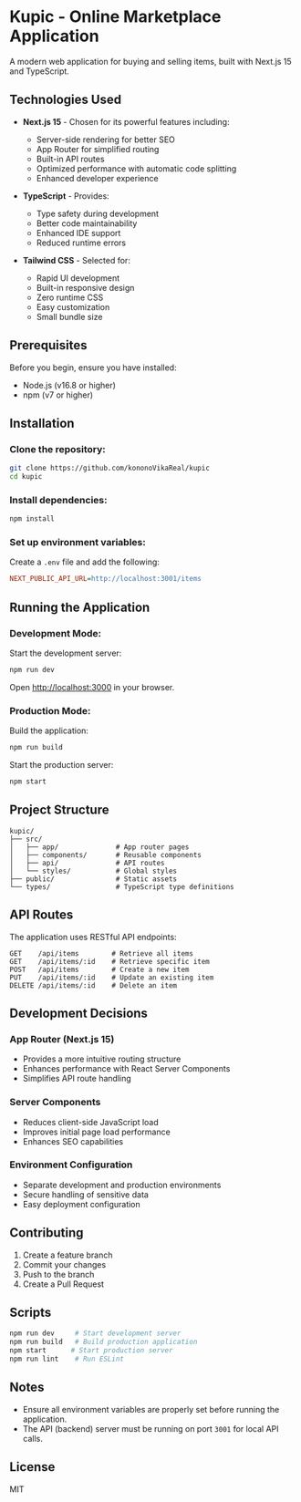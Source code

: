 # Kupic - Online Marketplace Application

A modern web application for buying and selling items, built with Next.js 15 and TypeScript.

## Technologies Used

- **Next.js 15** - Chosen for its powerful features including:

  - Server-side rendering for better SEO
  - App Router for simplified routing
  - Built-in API routes
  - Optimized performance with automatic code splitting
  - Enhanced developer experience

- **TypeScript** - Provides:

  - Type safety during development
  - Better code maintainability
  - Enhanced IDE support
  - Reduced runtime errors

- **Tailwind CSS** - Selected for:
  - Rapid UI development
  - Built-in responsive design
  - Zero runtime CSS
  - Easy customization
  - Small bundle size

## Prerequisites

Before you begin, ensure you have installed:

- Node.js (v16.8 or higher)
- npm (v7 or higher)

## Installation

### Clone the repository:

```bash
git clone https://github.com/kononoVikaReal/kupic
cd kupic
```

### Install dependencies:

```bash
npm install
```

### Set up environment variables:

Create a `.env` file and add the following:

```ini
NEXT_PUBLIC_API_URL=http://localhost:3001/items
```

## Running the Application

### Development Mode:

Start the development server:

```bash
npm run dev
```

Open [http://localhost:3000](http://localhost:3000) in your browser.

### Production Mode:

Build the application:

```bash
npm run build
```

Start the production server:

```bash
npm start
```

## Project Structure

```
kupic/
├── src/
│   ├── app/              # App router pages
│   ├── components/       # Reusable components
│   ├── api/              # API routes
│   └── styles/           # Global styles
├── public/               # Static assets
└── types/                # TypeScript type definitions
```

## API Routes

The application uses RESTful API endpoints:

```http
GET    /api/items        # Retrieve all items
GET    /api/items/:id    # Retrieve specific item
POST   /api/items        # Create a new item
PUT    /api/items/:id    # Update an existing item
DELETE /api/items/:id    # Delete an item
```

## Development Decisions

### App Router (Next.js 15)

- Provides a more intuitive routing structure
- Enhances performance with React Server Components
- Simplifies API route handling

### Server Components

- Reduces client-side JavaScript load
- Improves initial page load performance
- Enhances SEO capabilities

### Environment Configuration

- Separate development and production environments
- Secure handling of sensitive data
- Easy deployment configuration

## Contributing

1. Create a feature branch
2. Commit your changes
3. Push to the branch
4. Create a Pull Request

## Scripts

```bash
npm run dev     # Start development server
npm run build   # Build production application
npm start      # Start production server
npm run lint    # Run ESLint
```

## Notes

- Ensure all environment variables are properly set before running the application.
- The API (backend) server must be running on port `3001` for local API calls.

## License

MIT
